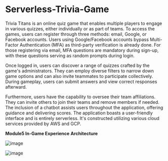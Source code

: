 # Serverless-Trivia-Game

Trivia Titans is an online quiz game that enables multiple players to engage in various quizzes, either individually or as part of teams. To access the games, users can register through three methods: email, Google, or Facebook accounts. Users using Google/Facebook accounts bypass Multi-Factor Authentication (MFA) as third-party verification is already done. For those registering via email, MFA questions are mandatory during sign-up, with these questions serving as random prompts during login.

Once logged in, users can discover a range of quizzes crafted by the game's administrators. They can employ diverse filters to narrow down game options and can also invite teammates to participate collectively. During gameplay, users can submit answers and view correct responses afterward.

Furthermore, users have the capability to oversee their team affiliations. They can invite others to join their teams and remove members if needed. The inclusion of a chatbot assists users throughout the application, offering guidance and delivering scores. The application boasts a user-friendly interface and is entirely serverless. It's constructed utilizing various cloud services provided by AWS and GCP.

**Module5 In-Game Experience**
**Architecture**

![image](https://github.com/Kovarthanan-murugan/Serverless-Trivia-Game/assets/90558927/c5457599-057d-4a35-abbe-fd630339e3be)

![image](https://github.com/Kovarthanan-murugan/Serverless-Trivia-Game/assets/90558927/4a7c26d3-af73-487a-89ea-601d0cd5c934)
